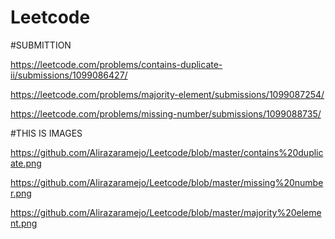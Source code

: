 # Leetcode
#SUBMITTION




https://leetcode.com/problems/contains-duplicate-ii/submissions/1099086427/




https://leetcode.com/problems/majority-element/submissions/1099087254/




https://leetcode.com/problems/missing-number/submissions/1099088735/



#THIS IS IMAGES


https://github.com/Alirazaramejo/Leetcode/blob/master/contains%20duplicate.png




https://github.com/Alirazaramejo/Leetcode/blob/master/missing%20number.png




https://github.com/Alirazaramejo/Leetcode/blob/master/majority%20element.png
